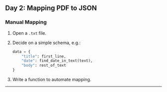 ## Day 2: Mapping PDF to JSON

### Manual Mapping

1. Open a `.txt` file.
2. Decide on a simple schema, e.g.:

    ```python
    data = {
        "title": first_line,
        "date": find_date_in_text(text),
        "body": rest_of_text
    }
    ```

3. Write a function to automate mapping.

---
